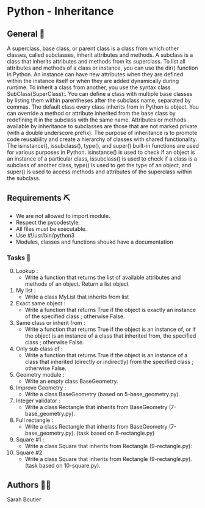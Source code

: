 # Python - Inheritance

## General 🐍
A superclass, base class, or parent class is a class from which other classes, called subclasses, inherit attributes and methods. A subclass is a class that inherits attributes and methods from its superclass. To list all attributes and methods of a class or instance, you can use the dir() function in Python. An instance can have new attributes when they are defined within the instance itself or when they are added dynamically during runtime. To inherit a class from another, you use the syntax class SubClass(SuperClass):. You can define a class with multiple base classes by listing them within parentheses after the subclass name, separated by commas. The default class every class inherits from in Python is object. You can override a method or attribute inherited from the base class by redefining it in the subclass with the same name. Attributes or methods available by inheritance to subclasses are those that are not marked private (with a double underscore prefix). The purpose of inheritance is to promote code reusability and create a hierarchy of classes with shared functionality. The isinstance(), issubclass(), type(), and super() built-in functions are used for various purposes in Python. isinstance() is used to check if an object is an instance of a particular class, issubclass() is used to check if a class is a subclass of another class, type() is used to get the type of an object, and super() is used to access methods and attributes of the superclass within the subclass.

## Requirements ⛏️
* We are not allowed to import module.
* Respect the pycodestyle.
* All files must be executable.
* Use #!/usr/bin/python3
* Modules, classes and functions shoukd have a documentation

### Tasks 🥇
0. Lookup : 
    - Write a function that returns the list of available attributes and methods of an object. Return a list object
0. My list : 
    - Write a class MyList that inherits from list
0. Exact same object : 
    - Write a function that returns True if the object is exactly an instance of the specified class ; otherwise False.
0. Same class or inherit from : 
    - Write a function that returns True if the object is an instance of, or if the object is an instance of a class that inherited from, the specified class ; otherwise False.
0. Only sub class of : 
    - Write a function that returns True if the object is an instance of a class that inherited (directly or indirectly) from the specified class ; otherwise False.
0. Geometry module : 
    - Write an empty class BaseGeometry.
0. Improve Geometry : 
    - Write a class BaseGeometry (based on 5-base_geometry.py).
0. Integer validator : 
    - Write a class Rectangle that inherits from BaseGeometry (7-base_geometry.py).
0. Full rectangle : 
    - Write a class Rectangle that inherits from BaseGeometry (7-base_geometry.py). (task based on 8-rectangle.py)
0. Square #1 : 
    - Write a class Square that inherits from Rectangle (9-rectangle.py):
0.  Square #2
    - Write a class Square that inherits from Rectangle (9-rectangle.py). (task based on 10-square.py).

## Authors 🧞‍♀️
Sarah Boutier
